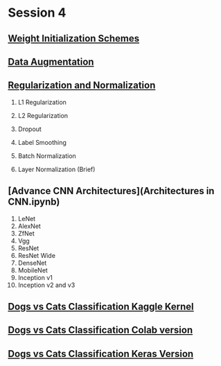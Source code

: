 # Session 4
## [Weight Initialization Schemes](Intializers.ipynb)

## [Data Augmentation](Data_Augmentation.ipynb)

## [Regularization and Normalization](Normalization&Regularization.ipynb)

1. L1 Regularization

2. L2 Regularization
3. Dropout
4. Label Smoothing
5. Batch Normalization
6. Layer Normalization (Brief)

## [Advance CNN Architectures](Architectures in CNN.ipynb)

1. LeNet
2. AlexNet
3. ZfNet
4. Vgg
5. ResNet
6. ResNet Wide
7. DenseNet 
8. MobileNet
9. Inception v1
10. Inception v2 and v3



## [Dogs vs Cats Classification Kaggle Kernel](Pytorch_cat_vs_dog.ipynb)

## [Dogs vs Cats Classification Colab version](Pytorch_Dog_vs_Cat_colab.ipynb)

## [Dogs vs Cats Classification Keras Version](Kaggle_Cat_vs_Dogs_vgg19.ipynb)

